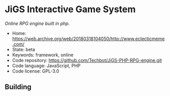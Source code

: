 # JiGS Interactive Game System

_Online RPG engine built in php._

- Home: https://web.archive.org/web/20180318104050/http://www.eclecticmeme.com/
- State: beta
- Keywords: framework, online
- Code repository: https://github.com/Techbot/JiGS-PHP-RPG-engine.git
- Code language: JavaScript, PHP
- Code license: GPL-3.0

## Building

